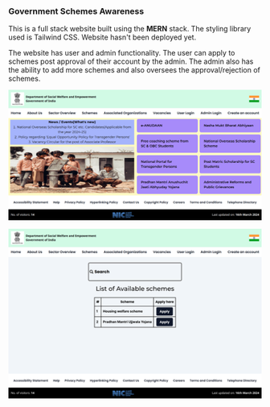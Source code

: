 ### Government Schemes Awareness
This is a full stack website built using the **MERN** stack.
The styling library used is Tailwind CSS.
Website hasn't been deployed yet.

The website has user and admin functionality. The user can apply to schemes post approval of their account by the admin. The admin also has the ability to 
add more schemes and also oversees the approval/rejection of schemes.

![The home page of the website](./screenshots/home.png)

![The schemes page of the website](./screenshots/schemes.png)
